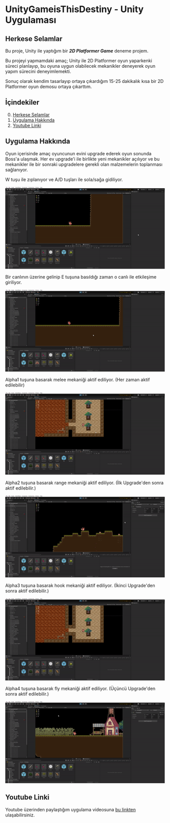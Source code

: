 # UnityGameisThisDestiny - Unity Uygulaması

## Herkese Selamlar

Bu proje, Unity ile yaptığım bir ***2D Platformer Game*** deneme projem.

Bu projeyi yapmamdaki amaç; Unity ile 2D Platformer oyun yaparkenki süreci planlayıp, bu oyuna uygun olabilecek mekanikler deneyerek oyun yapım sürecini deneyimlemekti.

Sonuç olarak kendim tasarlayıp ortaya çıkardığım 15-25 dakikalık kısa bir 2D Platformer oyun demosu ortaya çıkarttım.
## İçindekiler

0. [Herkese Selamlar](#herkese-selamlar)
1. [Uygulama Hakkında](#uygulama-hakkında)
2. [Youtube Linki](#youtube-linki)

## Uygulama Hakkında

Oyun içerisinde amaç oyuncunun evini upgrade ederek oyun sonunda Boss'a ulaşmak. Her ev upgrade'i ile birlikte yeni mekanikler açılıyor ve bu mekanikler ile bir sonraki upgradelere gerekli olan malzemelerin toplanması sağlanıyor.

W tuşu ile zıplanıyor ve A/D tuşları ile sola/sağa gidiliyor. 

![](./examples/movement.gif)

Bir canlının üzerine gelinip E tuşuna basıldığı zaman o canlı ile etkileşime giriliyor.

![](./examples/pressE.gif)

Alpha1 tuşuna basarak melee mekaniği aktif ediliyor. (Her zaman aktif edilebilir)

![](./examples/melee.gif)

Alpha2 tuşuna basarak range mekaniği aktif ediliyor. (İlk Upgrade'den sonra aktif edilebilir.)

![](./examples/range.gif)

Alpha3 tuşuna basarak hook mekaniği aktif ediliyor. (İkinci Upgrade'den sonra aktif edilebilir.)

![](./examples/hook.gif)

Alpha4 tuşuna basarak fly mekaniği aktif ediliyor.  (Üçüncü Upgrade'den sonra aktif edilebilir.)

![](./examples/flight.gif)

## Youtube Linki

Youtube üzerinden paylaştığım uygulama videosuna [bu linkten](https://youtu.be/q6K7yAp-kCs) ulaşabilirsiniz.
